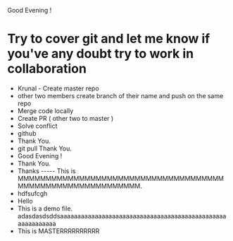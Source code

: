 Good Evening !
# Try to cover git and let me know if you've any doubt try to work in collaboration 
- Krunal - Create master repo
- other two members create branch of their name and push on the same repo
- Merge code locally 
- Create PR ( other two to master )
- Solve conflict
- github
- Thank You.
- git pull
Thank You.
- Good Evening !
- Thank You.
- Thanks
----- This is MMMMMMMMMMMMMMMMMMMMMMMMMMMMMMMMMMMMMMMMMMMMMMMMMMMMMMMMMMM.
- hdfsufcgh
- Hello
- This is a demo file.
adasdasdsddsaaaaaaaaaaaaaaaaaaaaaaaaaaaaaaaaaaaaaaaaaaaaaaaaaaaaaaaaaaa
- This is MASTERRRRRRRRRR